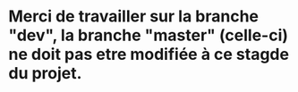 # Merci de travailler sur la branche "dev", la branche "master" (celle-ci) ne doit pas etre modifiée à ce stagde du projet.
